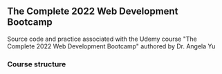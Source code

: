 ## The Complete 2022 Web Development Bootcamp

Source code and practice associated with the Udemy course "The Complete 2022 Web Development Bootcamp" authored by Dr. Angela Yu

### Course structure
